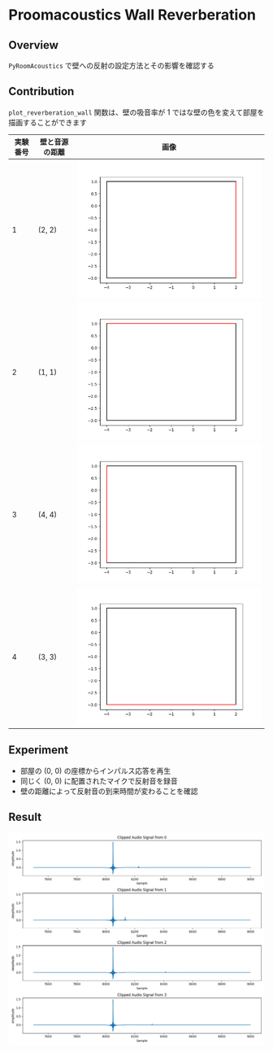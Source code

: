 # Proomacoustics Wall Reverberation

## Overview

`PyRoomAcoustics` で壁への反射の設定方法とその影響を確認する

## Contribution

`plot_reverberation_wall` 関数は、壁の吸音率が 1 ではな壁の色を変えて部屋を描画することができます

| 実験番号 | 壁と音源の距離 | 画像 |
| --- | --- | --- |
| 1 | (2, 2) | ![room_0](output/room_0.png) |
| 2 | (1, 1) | ![room_1](output/room_1.png) |
| 3 | (4, 4) | ![room_2](output/room_2.png) |
| 4 | (3, 3) | ![room_3](output/room_3.png) |

## Experiment

* 部屋の (0, 0) の座標からインパルス応答を再生
* 同じく (0, 0) に配置されたマイクで反射音を録音
* 壁の距離によって反射音の到来時間が変わることを確認

## Result

![clipped_audio](output/clipped_audio.png)
